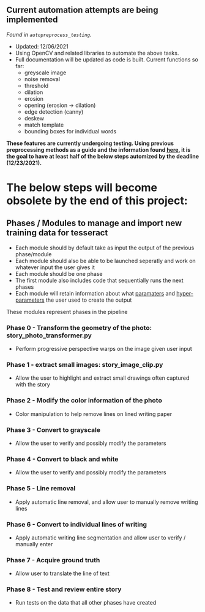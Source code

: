 ## Current automation attempts are being implemented

*Found in `autopreprocess_testing`.*

- Updated: 12/06/2021
- Using OpenCV and related libraries to automate the above tasks.
- Full documentation will be updated as code is built. Current functions so far:
    - greyscale image
    - noise removal
    - threshold
    - dilation
    - erosion
    - opening (erosion -> dilation)
    - edge detection (canny)
    - deskew
    - match template
    - bounding boxes for individual words

**These features are currently undergoing testing. Using previous preprocessing methods as a guide and the information found [here](https://nanonets.com/blog/ocr-with-tesseract/), it is the goal to have at least half of the below steps automized by the deadline (12/23/2021).**

# The below steps will become obsolete by the end of this project:

## Phases / Modules to manage and import new training data for tesseract
- Each module should by default take as input the output of the previous phase/module
- Each module should also be able to be launched seperatly and work on whatever input the user gives it
- Each module should be one phase
- The first module also includes code that sequentially runs the next phases
- Each module will retain information about what [paramaters](https://datascience.stackexchange.com/questions/14187/what-is-the-difference-between-model-hyperparameters-and-model-parameters) and [hyper-parameters](https://en.wikipedia.org/wiki/Hyperparameter_(machine_learning)) the user used to create the output


These modules represent phases in the pipeline

### Phase 0 - Transform the geometry of the photo: story_photo_transformer.py
- Perform progressive perspective warps on the image given user input
### Phase 1 - extract small images: story_image_clip.py
- Allow the user to highlight and extract small drawings often captured with the story
### Phase 2 - Modify the color information of the photo
- Color manipulation to help remove lines on lined writing paper
### Phase 3 - Convert to grayscale
- Allow the user to verify and possibly modify the parameters
### Phase 4 - Convert to black and white
- Allow the user to verify and possibly modify the parameters
### Phase 5 - Line removal
- Apply automatic line removal, and allow user to manually remove writing lines
### Phase 6 - Convert to individual lines of writing
- Apply automatic writing line segmentation and allow user to verify / manually enter
### Phase 7 - Acquire ground truth
- Allow user to translate the line of text
### Phase 8 - Test and review entire story
- Run tests on the data that all other phases have created
